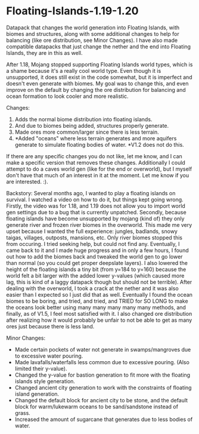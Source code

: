 # Floating-Islands-1.19-1.20
Datapack that changes the world generation into Floating Islands, with biomes and structures, along with some additional changes to help for balancing (like ore distribution, see Minor Changes).
I have also made compatible datapacks that just change the nether and the end into Floating Islands, they are in this as well. 

After 1.18, Mojang stopped supporting Floating Islands world types, which is a shame because it's a really cool world type. Even though it is unsupported, it does still exist in the code somewhat, but it is imperfect and doesn't even generate with biomes. My goal was to change this, and even improve on the default by changing the ore distribution for balancing and ocean formation to look cooler and more realistic. 

Changes:
1. Adds the normal biome distribution into floating islands.
2. And due to biomes being added, structures properly generate.
3. Made ores more common/larger since there is less terrain.
4. *Added "oceans" where less terrain generates and more aquifers generate to simulate floating bodies of water. 
  *V1.2 does not do this.

If there are any specific changes you do not like, let me know, and I can make a specific version that removes these changes. 
Additionally I could attempt to do a caves world gen (like for the end or overworld), but I myself don't have that much of an interest in it at the moment. Let me know if you are interested. :).


Backstory: Several months ago, I wanted to play a floating islands on survival. I watched a video on how to do it, but things kept going wrong. Firstly, the video was for 1.18, and 1.19 does not allow you to import world gen settings due to a bug that is currently unpatched. Secondly, because floating islands have become unsupported by mojang (kind of) they only generate river and frozen river biomes in the overworld. This made me very upset because I wanted the full experience: jungles, badlands, snowy taigas, villages, outposts, mansions, etc. Only river biomes stopped this from occuring. I tried seeking help, but could not find any. Eventually, I came back to it and I made huge progress and in only a few hours, I found out how to add the biomes back and tweaked the world gen to go lower than normal (so you could get proper deepslate layers). I also lowered the height of the floating islands a tiny bit (from y=184 to y=160) because the world felt a bit larger with the added lower y-values (which caused more lag, this is kind of a laggy datapack though but should not be terrible). After dealing with the overworld, I took a crack at the nether and it was also easier than I expected so I just did that as well. Eventually I found the ocean biomes to be boring, and tried, and tried, and TRIED for SO LONG to make the oceans look better using many many many many many methods, and finally, as of V1.5, I feel most satisfied with it. I also changed ore distribution after realizing how it would probably be unfair to not be able to get as many ores just because there is less land.

Minor Changes:
- Made certain pockets of water not generate in swamps/mangroves due to excessive water pouring.
- Made lavafalls/waterfalls less common due to excessive pouring. (Also limited their y-value).
- Changed the y-value for bastion generation to fit more with the floating islands style generation.
- Changed ancient city generation to work with the constraints of floating island generation.
- Changed the default block for ancient city to be stone, and the default block for warm/lukewarm oceans to be sand/sandstone instead of grass.
- Increased the amount of sugarcane that generates due to less bodies of water.
